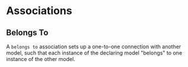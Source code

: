 # Associations

## Belongs To

A `belongs to` association sets up a one-to-one connection with another model, such that each instance of the declaring model "belongs" to one instance of the other model.
